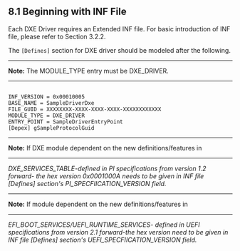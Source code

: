 <!--- @file
  8.1 Beginning with INF File

  Copyright (c) 2010-2018, Intel Corporation. All rights reserved.<BR>

  Redistribution and use in source (original document form) and 'compiled'
  forms (converted to PDF, epub, HTML and other formats) with or without
  modification, are permitted provided that the following conditions are met:

  1) Redistributions of source code (original document form) must retain the
     above copyright notice, this list of conditions and the following
     disclaimer as the first lines of this file unmodified.

  2) Redistributions in compiled form (transformed to other DTDs, converted to
     PDF, epub, HTML and other formats) must reproduce the above copyright
     notice, this list of conditions and the following disclaimer in the
     documentation and/or other materials provided with the distribution.

  THIS DOCUMENTATION IS PROVIDED BY TIANOCORE PROJECT "AS IS" AND ANY EXPRESS OR
  IMPLIED WARRANTIES, INCLUDING, BUT NOT LIMITED TO, THE IMPLIED WARRANTIES OF
  MERCHANTABILITY AND FITNESS FOR A PARTICULAR PURPOSE ARE DISCLAIMED. IN NO
  EVENT SHALL TIANOCORE PROJECT  BE LIABLE FOR ANY DIRECT, INDIRECT, INCIDENTAL,
  SPECIAL, EXEMPLARY, OR CONSEQUENTIAL DAMAGES (INCLUDING, BUT NOT LIMITED TO,
  PROCUREMENT OF SUBSTITUTE GOODS OR SERVICES; LOSS OF USE, DATA, OR PROFITS;
  OR BUSINESS INTERRUPTION) HOWEVER CAUSED AND ON ANY THEORY OF LIABILITY,
  WHETHER IN CONTRACT, STRICT LIABILITY, OR TORT (INCLUDING NEGLIGENCE OR
  OTHERWISE) ARISING IN ANY WAY OUT OF THE USE OF THIS DOCUMENTATION, EVEN IF
  ADVISED OF THE POSSIBILITY OF SUCH DAMAGE.

-->

## 8.1 Beginning with INF File

Each DXE Driver requires an Extended INF file. For basic introduction of INF
file, please refer to Section 3.2.2.

The `[Defines]` section for DXE driver should be modeled after the following.

**********
**Note:** The MODULE_TYPE entry must be DXE_DRIVER.
**********

```[Defines]

INF_VERSION = 0x00010005 
BASE_NAME = SampleDriverDxe 
FILE_GUID = XXXXXXXX-XXXX-XXXX-XXXX-XXXXXXXXXXXX 
MODULE_TYPE = DXE_DRIVER 
ENTRY_POINT = SampleDriverEntryPoint 
[Depex] gSampleProtocolGuid 
```
**********
**Note:** If DXE module dependent on the new definitions/features in
**********

_DXE_SERVICES_TABLE-defined in PI specifications from version 1.2 forward- the
hex version 0x0001000A needs to be given in INF file [Defines] section's
PI_SPECFIICATION_VERSION field._

**********
**Note:** If module dependent on the new definitions/features in
**********

_EFI_BOOT_SERVICES/UEFI_RUNTIME_SERVICES- defined in UEFI specifications from
version 2.1 forward-the hex version need to be given in INF file [Defines]
section's UEFI_SPECFIICATION_VERSION field._
